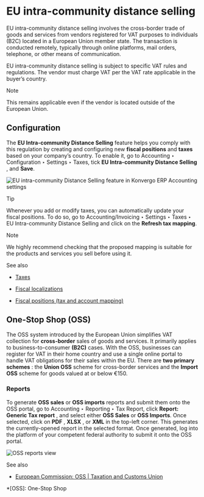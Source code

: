 # EU intra-community distance selling

EU intra-community distance selling involves the cross-border trade of goods
and services from vendors registered for VAT purposes to individuals (B2C)
located in a European Union member state. The transaction is conducted
remotely, typically through online platforms, mail orders, telephone, or other
means of communication.

EU intra-community distance selling is subject to specific VAT rules and
regulations. The vendor must charge VAT per the VAT rate applicable in the
buyer’s country.

<div class="alert alert-primary">
<p class="alert-title">
Note</p><p>This remains applicable even if the vendor is located outside of the European Union.</p>
</div>

## Configuration

The **EU Intra-community Distance Selling** feature helps you comply with this
regulation by creating and configuring new **fiscal positions** and **taxes**
based on your company’s country. To enable it, go to Accounting ‣
Configuration ‣ Settings ‣ Taxes, tick **EU Intra-community Distance Selling**
, and **Save**.

![EU intra-community Distance Selling feature in Konvergo ERP Accounting
settings](../../../../_images/enable-feature.png) <div class="alert alert-info">
<p class="alert-title">
Tip</p><p>Whenever you add or modify taxes, you can automatically update your fiscal positions. To do so,
go to Accounting/Invoicing ‣ Settings ‣ Taxes ‣ EU Intra-community Distance
Selling and click on the <b>Refresh tax mapping</b>.</p>
</div>
<div class="alert alert-primary">
<p class="alert-title">
Note</p><p>We highly recommend checking that the proposed mapping is suitable for the products and services
you sell before using it.</p>
</div> <div class="alert alert-secondary">
<p class="alert-title">
See also</p><ul>
<li><p><a href="../taxes">Taxes</a></p></li>
<li><p><a href="../../fiscal_localizations">Fiscal localizations</a></p></li>
<li><p><a href="fiscal_positions">Fiscal positions (tax and account mapping)</a></p></li>
</ul>
</div>

## One-Stop Shop (OSS)

The OSS system introduced by the European Union simplifies VAT collection for
**cross-border** sales of goods and services. It primarily applies to
business-to-consumer **(B2C)** cases. With the OSS, businesses can register
for VAT in their home country and use a single online portal to handle VAT
obligations for their sales within the EU. There are **two primary schemes** :
the **Union OSS** scheme for cross-border services and the **Import OSS**
scheme for goods valued at or below €150.

### Reports

To generate **OSS sales** or **OSS imports** reports and submit them onto the
OSS portal, go to Accounting ‣ Reporting ‣ Tax Report, click **Report: Generic
Tax report** , and select either **OSS Sales** or **OSS Imports**. Once
selected, click on **PDF** , **XLSX** , or **XML** in the top-left corner.
This generates the currently-opened report in the selected format. Once
generated, log into the platform of your competent federal authority to submit
it onto the OSS portal.

![OSS reports view](../../../../_images/oss-report.png) <div class="alert alert-secondary">
<p class="alert-title">
See also</p><ul>
<li><p><a href="https://ec.europa.eu/taxation_customs/business/vat/oss_en">European Commission: OSS | Taxation and Customs Union</a></p></li>
</ul>
</div>

  *[OSS]: One-Stop Shop

